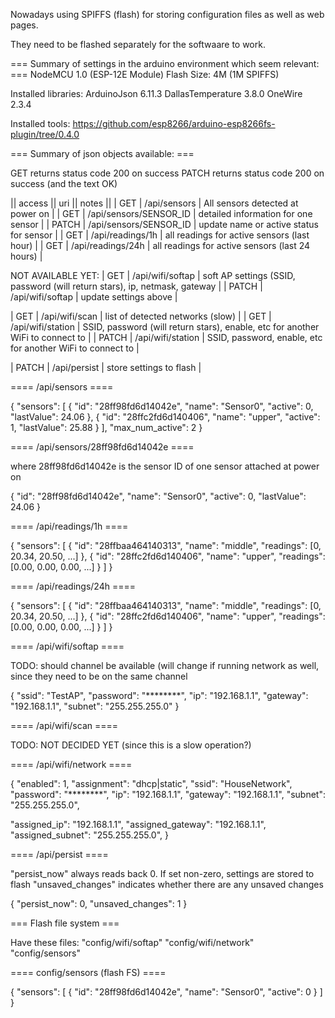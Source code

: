 
Nowadays using SPIFFS (flash) for storing configuration files as well as web pages.

They need to be flashed separately for the softwaare to work.

=== Summary of settings in the arduino environment which seem relevant: ===
NodeMCU 1.0 (ESP-12E Module)
Flash Size: 4M (1M SPIFFS)

Installed libraries:
ArduinoJson 6.11.3
DallasTemperature 3.8.0
OneWire 2.3.4

Installed tools:
https://github.com/esp8266/arduino-esp8266fs-plugin/tree/0.4.0


=== Summary of json objects available: ===

GET returns status code 200 on success
PATCH returns status code 200 on success (and the text OK)



|| access || uri               || notes ||
 | GET     | /api/sensors           | All sensors detected at power on |
 | GET     | /api/sensors/SENSOR_ID | detailed information for one sensor |
 | PATCH   | /api/sensors/SENSOR_ID | update name or active status for sensor |
 | GET     | /api/readings/1h       | all readings for active sensors (last hour) |
 | GET     | /api/readings/24h      | all readings for active sensors (last 24 hours) |


NOT AVAILABLE YET:
 | GET     | /api/wifi/softap       | soft AP settings (SSID, password (will return stars), ip, netmask, gateway |
 | PATCH   | /api/wifi/softap       | update settings above |

 | GET     | /api/wifi/scan         | list of detected networks (slow) |
 | GET     | /api/wifi/station      | SSID, password (will return stars), enable, etc for another WiFi to connect to |
 | PATCH   | /api/wifi/station      | SSID, password, enable, etc for another WiFi to connect to |

 | PATCH   | /api/persist           | store settings to flash |

==== /api/sensors ====

{
  "sensors": [
    {
      "id": "28ff98fd6d14042e",
      "name": "Sensor0",
      "active": 0,
      "lastValue": 24.06
    },
    {
      "id": "28ffc2fd6d140406",
      "name": "upper",
      "active": 1,
      "lastValue": 25.88
    }
  ],
  "max_num_active": 2
}


==== /api/sensors/28ff98fd6d14042e ====

where 28ff98fd6d14042e is the sensor ID of one sensor attached at power on

{
  "id": "28ff98fd6d14042e",
  "name": "Sensor0",
  "active": 0,
  "lastValue": 24.06
}


==== /api/readings/1h ====

{
  "sensors": [
    {
      "id": "28ffbaa464140313",
      "name": "middle",
      "readings": [0, 20.34, 20.50, ...]
    },
    {
      "id": "28ffc2fd6d140406",
      "name": "upper",
      "readings": [0.00, 0.00, 0.00, ...]
    }
  ]
}


==== /api/readings/24h ====

{
  "sensors": [
    {
      "id": "28ffbaa464140313",
      "name": "middle",
      "readings": [0, 20.34, 20.50, ...]
    },
    {
      "id": "28ffc2fd6d140406",
      "name": "upper",
      "readings": [0.00, 0.00, 0.00, ...]
    }
  ]
}


==== /api/wifi/softap ====

TODO: should channel be available (will change if running network as well, since they need to be on the same channel

{
  "ssid": "TestAP",
  "password": "********",
  "ip": "192.168.1.1",
  "gateway": "192.168.1.1",
  "subnet": "255.255.255.0"
}


==== /api/wifi/scan ====

TODO: NOT DECIDED YET (since this is a slow operation?)


==== /api/wifi/network ====

{
  "enabled": 1,
  "assignment": "dhcp|static",
  "ssid": "HouseNetwork",
  "password": "********",
  "ip": "192.168.1.1",
  "gateway": "192.168.1.1",
  "subnet": "255.255.255.0",
  
  "assigned_ip": "192.168.1.1",
  "assigned_gateway": "192.168.1.1",
  "assigned_subnet": "255.255.255.0",
}

==== /api/persist ====

"persist_now" always reads back 0. If set non-zero, settings are stored to flash
"unsaved_changes" indicates whether there are any unsaved changes

{
  "persist_now": 0,
  "unsaved_changes": 1
}



=== Flash file system ===

Have these files:
  "config/wifi/softap"
  "config/wifi/network"
  "config/sensors"


==== config/sensors (flash FS) ====

{
  "sensors": [
    {
      "id": "28ff98fd6d14042e",
      "name": "Sensor0",
      "active": 0
    }
  ]
}
